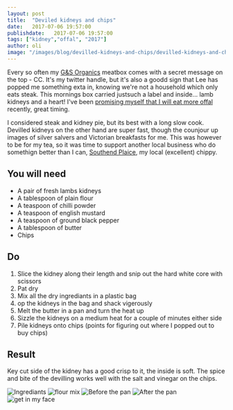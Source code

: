 ```yaml
---
layout: post
title:  "Deviled kidneys and chips"
date:   2017-07-06 19:57:00
publishdate:   2017-07-06 19:57:00
tags: ["kidney","offal", "2017"]
author: oli
image: "/images/blog/devilled-kidneys-and-chips/devilled-kidneys-and-chips-04.jpg"
---
```


Every so often my [G&S Organics](http://www.thechristmasfarm.co.uk/) meatbox comes with a secret message on the top - CC.  It's my twitter handle, but it's also a goodd sign that Lee has popped me something exta in, knowing we're not a household which only eats steak.  This mornings box carried justsuch a label and inside... lamb kidneys and a heart!  I've been [promising myself that I will eat more offal](http://amzn.to/2uPt4hs) recently, great timing.

I considered steak and kidney pie, but its best with a long slow cook.  Devilled kidneys on the other hand are super fast, though the counjour up images of silver salvers and Victorian breakfasts for me.  This was however to be for my tea, so it was time to support another local business who do somethign better than I can, [Southend Plaice](https://www.facebook.com/Southend-Plaice-468051706696412/), my local (excellent) chippy.

## You will need


* A pair of fresh lambs kidneys
* A tablespoon of plain flour
* A teaspoon of chilli powder
* A teaspoon of english mustard
* A teaspoon of ground black pepper
* A tablespoon of butter
* Chips

## Do

1. Slice the kidney along their length and snip out the hard white core with scissors
2. Pat dry
3. Mix all the dry ingrediants in a plastic bag
4. op the kidneys in the bag and shack vigerously
5. Melt the butter in a pan and turn the heat up
6. Sizzle the kidneys on a medium heat for a couple of minutes either side 
7. Pile kidneys onto chips (points for figuring out where I popped out to buy chips)


## Result

Key cut side of the kidney has a good crisp to it, the inside is soft.  The spice and bite of the devilling works well with the salt and vinegar on the chips.


![Ingrediants](/images/blog/devilled-kidneys-and-chips/devilled-kidneys-and-chips-00.jpg)
![flour mix](/images/blog/devilled-kidneys-and-chips/devilled-kidneys-and-chips-01.jpg)
![Before the pan](/images/blog/devilled-kidneys-and-chips/devilled-kidneys-and-chips-02.jpg)
![After the pan](/images/blog/devilled-kidneys-and-chips/devilled-kidneys-and-chips-03.jpg)
![get in my face](/images/blog/devilled-kidneys-and-chips/devilled-kidneys-and-chips-04.jpg)
